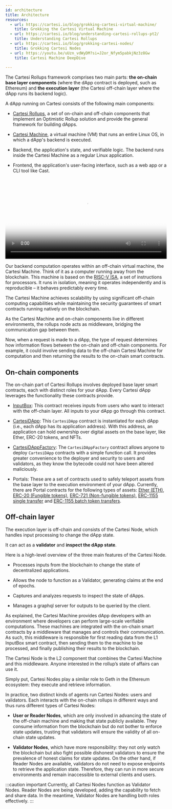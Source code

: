 ```yaml
---
id: architecture
title: Architecture
resources:
  - url: https://cartesi.io/blog/grokking-cartesi-virtual-machine/
    title: Grokking the Cartesi Virtual Machine
  - url: https://cartesi.io/blog/understanding-cartesi-rollups-pt2/
    title: Understanding Cartesi Rollups
  - url: https://cartesi.io/blog/grokking-cartesi-nodes/
    title: Grokking Cartesi Nodes
  - url: https://youtu.be/uUzn_vdWyDM?si=J2or_Nfym5pabkjNz3z8Gw
    title: Cartesi Machine DeepDive
    
---
```


The Cartesi Rollups framework comprises two main parts: **the on-chain base layer components** (where the dApp contract is deployed, such as Ethereum) and **the execution layer** (the Cartesi off-chain layer where the dApp runs its backend logic).

A dApp running on Cartesi consists of the following main components:

- [Cartesi Rollups](./optimistic-rollups.md/#cartesi-rollups), a set of on-chain and off-chain components that implement an Optimistic Rollup solution and provide the general framework for building dApps.

- [Cartesi Machine](/cartesi-machine/), a virtual machine (VM) that runs an entire Linux OS, in which a dApp's backend is executed.

- Backend, the application's state, and verifiable logic. The backend runs inside the Cartesi Machine as a regular Linux application.

- Frontend, the application's user-facing interface, such as a web app or a CLI tool like Cast.


<video width="100%" controls poster="/img/architecture_dapp.png">
    <source src="/videos/HLA_video.mp4" type="video/mp4" />
    Your browser does not support video tags.
</video>

Our backend computation operates within an off-chain virtual machine, the Cartesi Machine. Think of it as a computer running away from the blockchain. This machine is based on the [RISC-V ISA](https://riscv.org/), a set of instructions for processors. It runs in isolation, meaning it operates independently and is reproducible – it behaves predictably every time.

The Cartesi Machine achieves scalability by using significant off-chain computing capabilities while maintaining the security guarantees of smart contracts running natively on the blockchain.

As the Cartesi Machine and on-chain components live in different environments, the rollups node acts as middleware, bridging the communication gap between them.

Now, when a request is made to a dApp, the type of request determines how information flows between the on-chain and off-chain components. For example, it could involve sending data to the off-chain Cartesi Machine for computation and then returning the results to the on-chain smart contracts.

## On-chain components

The on-chain part of Cartesi Rollups involves deployed base layer smart contracts, each with distinct roles for your dApp. Every Cartesi dApp leverages the functionality these contracts provide. 


- [InputBox](./rollup-http-api/json-rpc/input-box.md): This contract receives inputs from users who want to interact with the off-chain layer. All inputs to your dApp go through this contract. 

- [CartesiDApp](./rollup-http-api/json-rpc/application.md): This `CartesiDApp` contract is instantiated for each dApp (i.e., each dApp has its application address). With this address, an application can hold ownership over digital assets on the base layer, like Ether, ERC-20 tokens, and NFTs.

- [CartesiDAppFactory](./rollup-http-api/json-rpc/application-factory.md): The `CartesiDAppFactory` contract allows anyone to deploy `CartesiDApp` contracts with a simple function call. It provides greater convenience to the deployer and security to users and validators, as they know the bytecode could not have been altered maliciously.

- Portals: These are a set of contracts used to safely teleport assets from the base layer to the execution environment of your dApp. Currently, there are Portal contracts for the following types of assets: [Ether (ETH)](./rollup-http-api/json-rpc/portals/EtherPortal.md), [ERC-20 (Fungible tokens)](./rollup-http-api/json-rpc/portals/ERC20Portal.md), [ERC-721 (Non-fungible tokens)](./rollup-http-api/json-rpc//portals/ERC721Portal.md), [ERC-1155 single transfer](./rollup-http-api/json-rpc/portals/ERC1155SinglePortal.md) and [ERC-1155 batch token transfers](./rollup-http-api/json-rpc/portals/ERC1155BatchPortal.md).


## Off-chain layer

The execution layer is off-chain and consists of the Cartesi Node, which handles input processing to change the dApp state.

It can act as a **validator** and **inspect the dApp state**.

Here is a high-level overview of the three main features of the Cartesi Node. 

- Processes inputs from the blockchain to change the state of decentralized applications.

- Allows the node to function as a Validator, generating claims at the end of epochs.

- Captures and analyzes requests to inspect the state of dApps.

- Manages a graphql server for outputs to be queried by the client.


As explained, the Cartesi Machine provides dApp developers with an environment where developers can perform large-scale verifiable computations. These machines are integrated with the on-chain smart contracts by a middleware that manages and controls their communication.  As such, this middleware is responsible for first reading data from the L1 InputBox smart contract, then sending them to the machine to be processed, and finally publishing their results to the blockchain.

The Cartesi Node is the L2 component that combines the Cartesi Machine and this middleware. Anyone interested in the rollup’s state of affairs can use it. 

Simply put, Cartesi Nodes play a similar role to Geth in the Ethereum ecosystem: they execute and retrieve information.



In practice, two distinct kinds of agents run Cartesi Nodes: users and validators. Each interacts with the on-chain rollups in different ways and thus runs different types of Cartesi Nodes:

- **User or Reader Nodes**, which are only involved in advancing the state of the off-chain machine and making that state publicly available. They consume information from the blockchain but do not bother to enforce state updates, trusting that validators will ensure the validity of all on-chain state updates.

- **Validator Nodes**, which have more responsibility: they not only watch the blockchain but also fight possible dishonest validators to ensure the prevalence of honest claims for state updates. On the other hand, if Reader Nodes are available, validators do not need to expose endpoints to retrieve the application state. Therefore, they can run in more secure environments and remain inaccessible to external clients and users.

:::caution important
Currently, all Cartesi Nodes function as Validator Nodes. Reader Nodes are being developed, adding the capability to fetch and share data. In the meantime, Validator Nodes are handling both roles effectively.
:::

